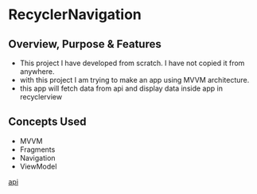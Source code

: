 # RecyclerNavigation

## Overview, Purpose & Features
- This project I have developed from scratch. I have not copied it from anywhere.
- with this project I am trying to make an app using MVVM architecture.
- this app will fetch data from api and display data inside app in recyclerview

## Concepts Used
- MVVM
- Fragments
- Navigation
- ViewModel


[api](https://reqres.in/api/users?page=2 "Named link title")
